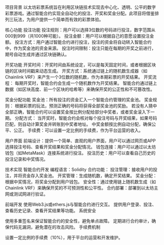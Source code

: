 项目背景
以太坊彩票系统旨在利用区块链技术实现去中心化、透明、公平的数字彩票游戏。通过智能合约实现全自动化的投注、开奖和奖金分配。此项目将借鉴排列三玩法，为用户提供一个简单而有效的彩票体验。

核心功能
投注功能
投注规则：用户可以选择3位数的号码进行投注，数字范围从000到999（共1000种可能）。
投注金额：用户可以根据自己的意愿设置投注金额。
投注方式：用户通过智能合约进行投注，投注的资金将自动转入智能合约中，作为奖金池的资金来源。
投注时间限制：投注只能在每期的开奖之前进行，期号自动生成并通过区块链确认。

开奖功能
开奖时间：开奖时间由系统设定，可以是每天固定时间，或者根据区块链的区块时间戳来动态生成。
开奖方式：系统通过链上的随机数生成器（如Chainlink VRF）来产生一个3位数的随机数，作为本期彩票的开奖结果。
开奖流程：
每期开奖时，智能合约会生成一个随机数作为开奖结果。
智能合约通过链上数据（如区块高度、前一个区块的哈希等）来确保开奖的公正性和不可篡改性。

奖金分配功能
奖金池：所有投注的资金汇入一个智能合约管理的奖金池。
奖金规则：
根据彩票的玩法，预测正确的号码将获得全部奖金池的奖励。
若没有人猜中全部正确，智能合约可以设置奖金按比例分配给部分中奖者，或者奖金滚入下一期。
分配方式：
当开奖时，智能合约会核对每个投注号码与开奖结果，如果号码匹配，则自动计算奖金并转账到中奖者地址。
中奖金额按比例自动分配，确保公平、公正。
手续费：可以设置一定比例的手续费，作为平台运营的收入。

用户界面
前端设计：提供一个简单、直观的用户界面，用户可以通过网页或APP选择投注号码、查看开奖结果和奖金分配情况。
钱包连接：用户可以通过以太坊钱包（如MetaMask）连接系统进行投注。
投注历史：用户可以查看自己历史的投注记录和中奖情况。

技术实现
智能合约开发
编程语言：Solidity
合约功能：
投注管理：接收用户的投注，并将资金存入奖金池。
开奖管理：生成随机数，确定开奖结果。
奖金分配：根据中奖情况，将奖金分配到用户钱包。
安全性：通过使用链上随机数生成（如Chainlink VRF）来确保开奖的不可预测性和公平性。
合约部署：部署到以太坊主网或测试网进行验证。

前端开发
使用Web3.js或ethers.js与智能合约进行交互。
提供用户登录、投注、查看历史记录、查看开奖结果等功能。
系统安全

使用多重签名来保证智能合约的安全性，避免单点故障。
定期进行合约审计，确保代码无漏洞，避免潜在的攻击风险。
手续费机制

设置一定比例的手续费（10%），用于平台的运营和开发维护。
